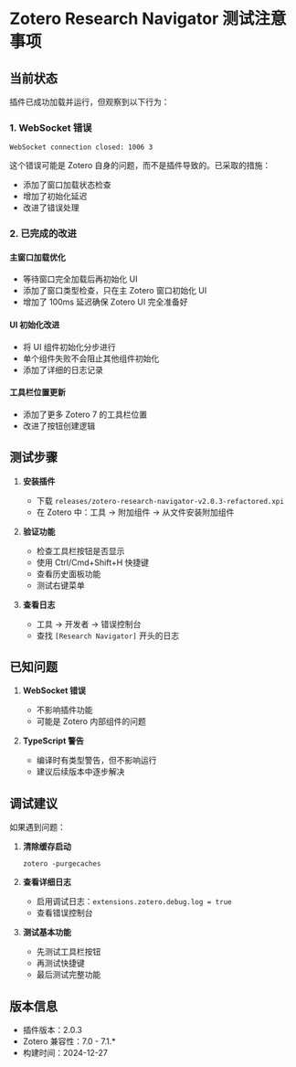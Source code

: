 # Zotero Research Navigator 测试注意事项

## 当前状态

插件已成功加载并运行，但观察到以下行为：

### 1. WebSocket 错误

```
WebSocket connection closed: 1006 3
```

这个错误可能是 Zotero 自身的问题，而不是插件导致的。已采取的措施：

- 添加了窗口加载状态检查
- 增加了初始化延迟
- 改进了错误处理

### 2. 已完成的改进

#### 主窗口加载优化

- 等待窗口完全加载后再初始化 UI
- 添加了窗口类型检查，只在主 Zotero 窗口初始化 UI
- 增加了 100ms 延迟确保 Zotero UI 完全准备好

#### UI 初始化改进

- 将 UI 组件初始化分步进行
- 单个组件失败不会阻止其他组件初始化
- 添加了详细的日志记录

#### 工具栏位置更新

- 添加了更多 Zotero 7 的工具栏位置
- 改进了按钮创建逻辑

## 测试步骤

1. **安装插件**
   - 下载 `releases/zotero-research-navigator-v2.0.3-refactored.xpi`
   - 在 Zotero 中：工具 → 附加组件 → 从文件安装附加组件

2. **验证功能**
   - 检查工具栏按钮是否显示
   - 使用 Ctrl/Cmd+Shift+H 快捷键
   - 查看历史面板功能
   - 测试右键菜单

3. **查看日志**
   - 工具 → 开发者 → 错误控制台
   - 查找 `[Research Navigator]` 开头的日志

## 已知问题

1. **WebSocket 错误**
   - 不影响插件功能
   - 可能是 Zotero 内部组件的问题

2. **TypeScript 警告**
   - 编译时有类型警告，但不影响运行
   - 建议后续版本中逐步解决

## 调试建议

如果遇到问题：

1. **清除缓存启动**

   ```
   zotero -purgecaches
   ```

2. **查看详细日志**
   - 启用调试日志：`extensions.zotero.debug.log = true`
   - 查看错误控制台

3. **测试基本功能**
   - 先测试工具栏按钮
   - 再测试快捷键
   - 最后测试完整功能

## 版本信息

- 插件版本：2.0.3
- Zotero 兼容性：7.0 - 7.1.\*
- 构建时间：2024-12-27
